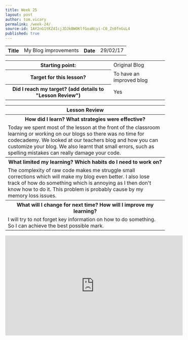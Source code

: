 ```yaml
---
title: Week 25
layout: post
author: tom.vicary
permalink: /week-24/
source-id: 1AY2nG1tKZ4IcjJDJkBWOKlfGoaNiyi-C0_Zn0fnGuL4
published: true
---
```

<table>
  <tr>
    <th>Title</th>
    <td> My Blog improvements</td>
    <th>Date</th>
    <td>29/02/17</td>
  </tr>
</table>


<table>
  <tr>
    <th>Starting point:</th>
    <td>Original Blog</td>
  </tr>
  <tr>
    <th>Target for this lesson?</th>
    <td>To have an improved blog</td>
  </tr>
  <tr>
    <th>Did I reach my target? (add details to "Lesson Review")</th>
    <td>Yes</td>
  </tr>
</table>


<table>
  <tr>
    <th>Lesson Review</th>
  </tr>
  <tr>
    <th>How did I learn? What strategies were effective?</th>
  </tr>
  <tr>
    <td>Today we spent most of the lesson at the front of the classroom learning or working on our blogs so there was no time for codecademy. We looked at our teachers blog and how you can customize your blog. We also learnt that small errors, such as spelling mistakes can really damage your code.</td>
  </tr>
  <tr>
    <th>What limited my learning? Which habits do I need to work on?</th>
  </tr>
  <tr>
    <td>The complexity of raw code makes me struggle small corrections which will make my blog even better. I also lose track of how do something which is annoying as I then don't know how to do it. This problem is probably cause by my memory loss issues.</td>
  </tr>
  <tr>
    <th>What will I change for next time? How will I improve my learning?</th>
  </tr>
  <tr>
    <td>I will try to not forget key information on how to do something. So I can achieve the best possible mark.</td>
  </tr>
</table>

<iframe width="560" height="315" src="https://www.youtube.com/embed/CF5OvSRh5EM?ecver=1" frameborder="0" allowfullscreen></iframe>
